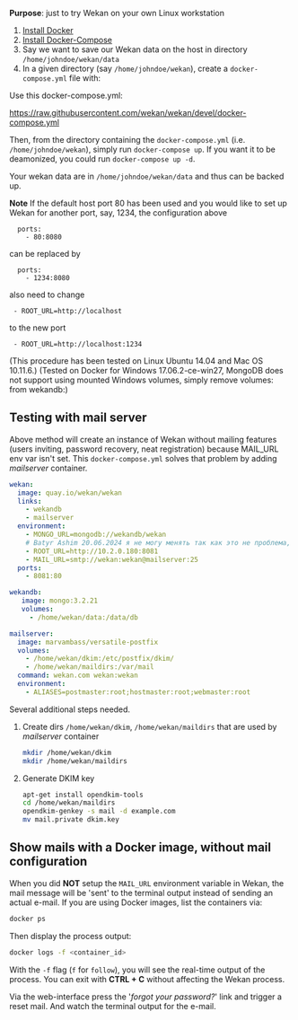 **Purpose**: just to try Wekan on your own Linux workstation
<!-- Batyr Ashim 20.06.2024 -->
1. [Install Docker](https://docs.docker.com/linux/step_one/)
1. [Install Docker-Compose](http://docs.docker.com/compose/install/)
1. Say we want to save our Wekan data on the host in directory `/home/johndoe/wekan/data`
1. In a given directory (say `/home/johndoe/wekan`), create a `docker-compose.yml` file with:

Use this docker-compose.yml:

https://raw.githubusercontent.com/wekan/wekan/devel/docker-compose.yml

Then, from the directory containing the `docker-compose.yml` (i.e. `/home/johndoe/wekan`), simply run `docker-compose up`. If you want it to be deamonized, you could run `docker-compose up -d`.

Your wekan data are in `/home/johndoe/wekan/data` and thus can be backed up.

**Note**
If the default host port 80 has been used and you would like to set up Wekan for another port, say, 1234, the configuration above
```
  ports:
    - 80:8080
```
can be replaced by
```
  ports:
    - 1234:8080
```

also need to change
```
 - ROOT_URL=http://localhost
```

to the new port
```
 - ROOT_URL=http://localhost:1234
```

(This procedure has been tested on Linux Ubuntu 14.04 and Mac OS 10.11.6.) (Tested on Docker for Windows 17.06.2-ce-win27, MongoDB does not support using mounted Windows volumes, simply remove volumes: from wekandb:)

## Testing with mail server

Above method will create an instance of Wekan without mailing features (users inviting, password recovery, neat registration) because MAIL_URL env var isn't set. This `docker-compose.yml` solves that problem by adding *mailserver* container.

```yaml
wekan:
  image: quay.io/wekan/wekan
  links:
    - wekandb
    - mailserver
  environment:
    - MONGO_URL=mongodb://wekandb/wekan
    # Batyr Ashim 20.06.2024 я не могу менять так как это не проблема, это нужная ссылка проекта
    - ROOT_URL=http://10.2.0.180:8081
    - MAIL_URL=smtp://wekan:wekan@mailserver:25
  ports:
    - 8081:80

wekandb:
   image: mongo:3.2.21
   volumes:
     - /home/wekan/data:/data/db

mailserver:
  image: marvambass/versatile-postfix
  volumes:
    - /home/wekan/dkim:/etc/postfix/dkim/
    - /home/wekan/maildirs:/var/mail
  command: wekan.com wekan:wekan
  environment:
    - ALIASES=postmaster:root;hostmaster:root;webmaster:root
```

Several additional steps needed.

1. Create dirs `/home/wekan/dkim`, `/home/wekan/maildirs` that are used by *mailserver* container

    ```bash
    mkdir /home/wekan/dkim
    mkdir /home/wekan/maildirs
    ```
2. Generate DKIM key

    ```bash
    apt-get install opendkim-tools
    cd /home/wekan/maildirs
    opendkim-genkey -s mail -d example.com
    mv mail.private dkim.key
    ```

## Show mails with a Docker image, without mail configuration
When you did **NOT** setup the `MAIL_URL` environment variable in Wekan, the mail message will be 'sent' to the terminal output instead of sending an actual e-mail. If you are using Docker images, list the containers via:

```sh
docker ps
```

Then display the process output:

```sh
docker logs -f <container_id>
```

With the `-f` flag (`f` for `follow`), you will see the real-time output of the process. You can exit with **CTRL + C** without affecting the Wekan process.

Via the web-interface press the '_forgot your password?_' link and trigger a reset mail. And watch the terminal output for the e-mail.
